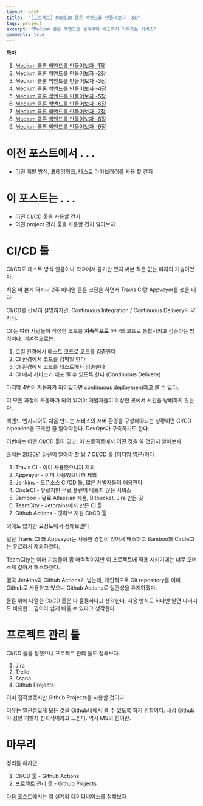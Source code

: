 ```yaml
---
layout: post
title:  "[프로젝트] Medium 클론 백엔드를 만들어보자 -3장"
tags: project
excerpt: "Medium 클론 백엔드를 설계부터 배포까지 기록하는 시리즈"
comments: true
---
```


**목차**
1. [Medium 클론 백엔드를 만들어보자 -1장]({{site.baseurl}}/프로젝트-Medium-클론-백엔드를-만들어보자-1장/)
2. [Medium 클론 백엔드를 만들어보자 -2장]({{site.baseurl}}/프로젝트-Medium-클론-백엔드를-만들어보자-2장/)
3. Medium 클론 백엔드를 만들어보자 -3장
4. [Medium 클론 백엔드를 만들어보자 -4장]({{site.baseurl}}/프로젝트-Medium-클론-백엔드를-만들어보자-4장/)
5. [Medium 클론 백엔드를 만들어보자 -5장]({{site.baseurl}}/프로젝트-Medium-클론-백엔드를-만들어보자-5장/)
6. [Medium 클론 백엔드를 만들어보자 -6장]({{site.baseurl}}/프로젝트-Medium-클론-백엔드를-만들어보자-6장/)
7. [Medium 클론 백엔드를 만들어보자 -7장]({{site.baseurl}}/프로젝트-Medium-클론-백엔드를-만들어보자-7장/)
8. [Medium 클론 백엔드를 만들어보자 -8장]({{site.baseurl}}/프로젝트-Medium-클론-백엔드를-만들어보자-8장/)
9. [Medium 클론 백엔드를 만들어보자 -9장]({{site.baseurl}}/프로젝트-Medium-클론-백엔드를-만들어보자-9장/)

# 이전 포스트에서 . . .
- 어떤 개발 방식, 프레임워크, 테스트 라이브러리를 사용 할 건지

# 이 포스트는 . . .
- 어떤 CI/CD 툴을 사용할 건지
- 어떤 project 관리 툴을 사용할 건지 알아보자

# CI/CD 툴
CI/CD도 테스트 방식 만큼이나 학교에서 듣기만 했지 써본 적은 없는 미지의 기술이었다. 

처음 써 본게 역시나 2주 미디엄 클론 코딩을 하면서 Travis CI랑 Appveyor를 썼을 때다. 

CI/CD를 간략히 설명하자면, Continuous Integration / Continuous Delivery의 약자다. 

CI 는 여러 사람들이 작성한 코드를 **지속적으로** 하나의 코드로 통합시키고 검증하는 방식이다. 기본적으로는:
1. 로컬 환경에서 테스트 코드로 코드를 검증한다
2. CI 환경에서 코드를 컴파일 한다
3. CI 환경에서 코드를 테스트해서 검증한다
4. CI 에서 서비스가 배포 될 수 있도록 한다 (Continuous Delivery)

마지막 4번이 자동화가 되어있다면 continuous deployment라고 볼 수 있다. 

이 모든 과정이 자동화가 되어 있어야 개발자들이 이상한 곳에서 시간을 낭비하지 않는다. 

백엔드 엔지니어도 처음 만드는 서비스의 서버 환경을 구성해야되는 상황이면 CI/CD pipepline을 구축할 줄 알아야한다. DevOps가 구축하기도 한다.

이번에는 어떤 CI/CD 툴이 있고, 이 프로젝트에서 어떤 것을 쓸 것인지 알아보자.

출처는 [2020년 당신이 알아야 할 탑 7 CI/CD 툴 (미디엄 영문)](https://medium.com/devops-dudes/top-7-best-ci-cd-tools-you-should-get-your-hands-on-in-2020-832c29db936a)이다

1. Travis CI - 이미 사용했으니까 제외
2. Appveyor - 이미 사용했으니까 제외
3. Jenkins - 오픈소스 CI/CD 툴, 많은 개발자들이 애용한다
4. CircleCI - 유료지만 무료 플랜이 나쁘지 않은 서비스 
5. Bamboo - 유료 Atlassian 제품, Bitbucket, Jira 만든 곳
6. TeamCity - Jetbrains에서 만든 CI 툴
7. Github Actions - 깃허브 지원 CI/CD 툴

외에도 많지만 요정도에서 정해보겠다

일단 Travis CI 와 Appveyor는 사용한 경험이 있어서 패스하고 Bamboo와 CircleCi는 유료라서 제외하겠다.

TeamCity는 여러 기능들이 좀 매력적이지만 이 프로젝트에 적용 시키기에는 너무 오버스펙 같아서 패스하겠다.

결국 Jenkins와 Github Actions가 남는데, 개인적으로 Git repository를 이미 Github로 사용하고 있으니 Github Actions로 일관성을 유지하겠다. 

물론 위에 나열한 CI/CD 툴은 다 훌륭하다고 생각한다. 사용 방식도 하나만 알면 나머지도 비슷한 느낌이라 쉽게 배울 수 있다고 생각한다.

# 프로젝트 관리 툴

CI/CD 툴을 정했으니 프로젝트 관리 툴도 정해보자. 

1. Jira
2. Trello
3. Asana
4. Github Projects

이미 짐작했겠지만 Github Projects를 사용할 것이다. 

이유는 일관성있게 모든 것을 Github내에서 볼 수 있도록 하기 위함이다. 새삼 Github가 정말 개발자 친화적이라고 느낀다. 역시 MS의 힘이란.

# 마무리

정리를 하자면:

1. CI/CD 툴 - Github Actions
2. 프로젝트 관리 툴 - Github Projects

[다음 포스트]({{site.baseurl}}/프로젝트-Medium-클론-백엔드를-만들어보자-4장/)에서는 앱 설계와 데이터베이스를 정해보자

